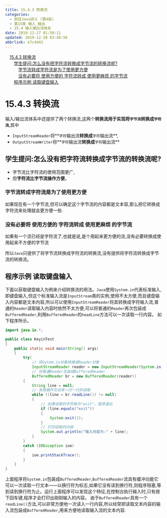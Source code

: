 ```yaml
---
title: 15.4.3 转换流
categories: 
  - 疯狂Java讲义 (第4版)
  - 第15章 输入_输出
  - 15.4 输入输出流体系
date: 2019-12-27 01:50:11
updated: 2019-12-28 03:40:56
abbrlink: e7c4d43
---
```

<div id='my_toc'><a href="/JavaReadingNotes/e7c4d43/#15-4-3-转换流" class="header_1">15.4.3 转换流</a>&nbsp;<br><a href="/JavaReadingNotes/e7c4d43/#学生提问-怎么没有把字符流转换成字节流的转换流呢" class="header_2">学生提问:怎么没有把字符流转换成字节流的转换流呢?</a>&nbsp;<br><a href="/JavaReadingNotes/e7c4d43/#字节流转成字符流是为了使用更方便" class="header_3">字节流转成字符流是为了使用更方便</a>&nbsp;<br><a href="/JavaReadingNotes/e7c4d43/#没有必要将-使用方便的-字符流转成-使用更麻烦-的字节流" class="header_3">没有必要将 使用方便的 字符流转成 使用更麻烦 的字节流</a>&nbsp;<br><a href="/JavaReadingNotes/e7c4d43/#程序示例-读取键盘输入" class="header_2">程序示例 读取键盘输入</a>&nbsp;<br></div>
<style>.header_1{margin-left: 1em;}.header_2{margin-left: 2em;}.header_3{margin-left: 3em;}.header_4{margin-left: 4em;}.header_5{margin-left: 5em;}.header_6{margin-left: 6em;}</style>
<!--more-->
<script>if (navigator.platform.search('arm')==-1){document.getElementById('my_toc').style.display = 'none';}var e,p = document.getElementsByTagName('p');while (p.length>0) {e = p[0];e.parentElement.removeChild(e);}</script>

<!--end-->
# 15.4.3 转换流
输入/输岀流体系中还提供了两个转换流,这两个**转换流用于实现将`字节流`转换成`字符流`**,其中
- `InputStreamReader`将**`字符`输出流**转换成**`字符`输出流**,
- `OutputStreamWriter`将**`字符`输出流**转换成**`字符`输出流**

## 学生提问:怎么没有把字符流转换成字节流的转换流呢?
- 字节流比字符流的使用范围更广,
- 但**字符流比字节流操作方便**。

### 字节流转成字符流是为了使用更方便
如果现在有一个字节流,但可以确定这个字节流的内容都是文本容,那么把它转换成字符流来处理就会更方便一些.
### 没有必要将 使用方便的 字符流转成 使用更麻烦 的字节流
如果有一个流已经是字符流了,也就是说,是个用起来更方便的流,没有必要转换成使用起来不方便的字节流

所以`Java`只提供了将字节流转换成字符流的转换流,没有提供将字符流转换成字节流的转换流。
## 程序示例 读取键盘输入
下面以获取键盘输入为例来介绍转换流的用法。`Java`使用`System.in`代表标准输入,即键盘输入,但这个标准输入流是`InputStream`类的实例,使用不太方便,而且键盘输入内容都是文本内容,所以可以使用`InputStreamReader`将其转换成字符输入流,普通的`Reader`读取输入内容时依然不太方便,可以将普通的`Reader`再次包装成`BufferedReader`,利用`BufferedReader`的`headLine`方法可以一次读取一行内容。
如下程序所示。
```java
import java.io.*;

public class KeyinTest
{
    public static void main(String[] args)
    {
        try(
            // 将Sytem.in对象转换成Reader对象
            InputStreamReader reader = new InputStreamReader(System.in);
            // 将普通Reader包装成BufferedReader
            BufferedReader br = new BufferedReader(reader))
        {
            String line = null;
            // 采用循环方式来一行一行的读取
            while ((line = br.readLine()) != null)
            {
                // 如果读取的字符串为"exit"，程序退出
                if (line.equals("exit"))
                {
                    System.exit(1);
                }
                // 打印读取的内容
                System.out.println("输入内容为:" + line);
            }
        }
        catch (IOException ioe)
        {
            ioe.printStackTrace();
        }
    }
}
```
上面程序将`System.in`包装成`BufferedReader`,`BufferedReader`流具有缓冲功能它可以一次读取一行文本——以换行符为标志,如果它没有读到换行符,则程序阻塞,等到读到换行符为止。运行上面程序可以发现这个特征,在控制台执行输入时,只有按下回车键,程序才会打印出刚刚输入的内容。
由于`BufferedReader`具有一个`readLine()`方法,可以非常方便地一次读入一行内容,所以经常把读取文本内容的输入流包装成`BufferedReader`,用来方便地读取输入流的文本内容.
